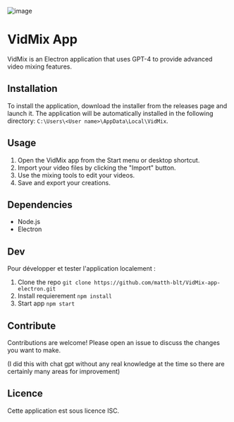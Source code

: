 ![image](https://github.com/user-attachments/assets/db444318-d92c-408d-8e99-efd2a3f07996)


# VidMix App

VidMix is ​​an Electron application that uses GPT-4 to provide advanced video mixing features.

## Installation

To install the application, download the installer from the releases page and launch it. The application will be automatically installed in the following directory: `C:\Users\<User name>\AppData\Local\VidMix`.

## Usage

1. Open the VidMix app from the Start menu or desktop shortcut.
2. Import your video files by clicking the "Import" button.
3. Use the mixing tools to edit your videos.
4. Save and export your creations.

## Dependencies

- Node.js
- Electron

## Dev

Pour développer et tester l'application localement :

1. Clone the repo `git clone https://github.com/matth-blt/VidMix-app-electron.git`
2. Install requierement `npm install`
3. Start app `npm start`

## Contribute

Contributions are welcome! Please open an issue to discuss the changes you want to make.

(I did this with chat gpt without any real knowledge at the time so there are certainly many areas for improvement)

## Licence

Cette application est sous licence ISC.
